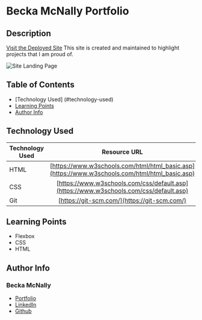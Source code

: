 # Becka McNally Portfolio 
  

## Description 

[Visit the Deployed Site](https://beckamcnally.github.io/beckamcnally/)
This site is created and maintained to highlight projects that I am proud of. 

![Site Landing Page](./images/portfolio.gif)


## Table of Contents 

* [Technology Used] (#technology-used)
* [Learning Points](#learning-points)
* [Author Info](#author-info)


## Technology Used

| Technology Used         | Resource URL           | 
| ------------- |:-------------:| 
| HTML    | [https://www.w3schools.com/html/html_basic.asp](https://www.w3schools.com/html/html_basic.asp) | 
| CSS     | [https://www.w3schools.com/css/default.asp](https://www.w3schools.com/css/default.asp)      |   
| Git | [https://git-scm.com/](https://git-scm.com/)     

## Learning Points 

* Flexbox
* CSS
* HTML

## Author Info

### Becka McNally 

* [Portfolio](https://beckamcnally.github.io/beckamcnally/)
* [LinkedIn](https://www.linkedin.com/in/becka-mcnally-21520670)
* [Github](https://github.com/beckamcnally)
```
